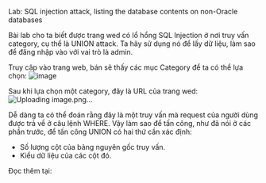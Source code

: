 Lab: SQL injection attack, listing the database contents on non-Oracle databases

Bài lab cho ta biết được trang wed có lổ hổng SQL Injection ở nơi truy vấn category, cụ thể là UNION attack. Ta hãy sử dụng nó để lấy dữ liệu, làm sao để đăng nhập vào với vai trò là admin.

Truy câp vào trang web, bán sẽ thấy các mục Category để ta có thể lựa chọn: 
![image](https://github.com/phtuanthanh/LabPortwigger/assets/138991479/07cb6521-a920-4f84-9e42-e360dc0cbc2b)

Sau khi lựa chọn một category, đây là URL của trang wed:
![Uploading image.png…]()

Dễ dàng ta có thể đoán rằng đây là một truy vấn mà request của người dùng được trả về ở câu lệnh WHERE. Vậy làm sao để tấn công, như đã nói ở các phần trước, để tấn công UNION có hai thứ cần xác định:
+ Số lượng cột của bảng nguyên gốc truy vấn.
+ Kiểu dữ liệu của các cột đó.

Đọc thêm tại:
